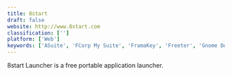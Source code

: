 ```yaml
---
title: 8start
draft: false 
website: http://www.8start.com
classification: ['']
platform: ['Web']
keywords: ['ASuite', 'FCorp My Suite', 'FramaKey', 'Freeter', 'Gnome Do', 'LiberKey', 'Lupo PenSuite', 'PStart', 'Portal', 'Prayaya V3', 'Quick Cliq', 'Start Menu Reviver', 'Start10', 'Start8', 'StartIsBack', 'SyMenu', 'The Portable Freeware Collection', 'WinPenPack']
---
```

8start Launcher is a free portable application launcher.